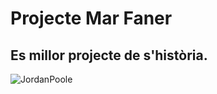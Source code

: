 # Projecte Mar Faner
## Es millor projecte de s'història.
![JordanPoole](https://cdn.nba.com/headshots/nba/latest/1040x760/1629673.png)
